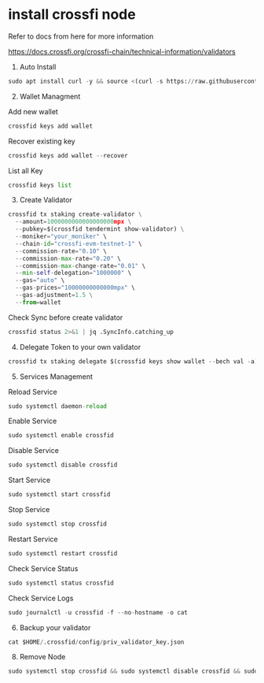 # install crossfi node

Refer to docs from here for more information

https://docs.crossfi.org/crossfi-chain/technical-information/validators 


1. Auto Install
```python 
sudo apt install curl -y && source <(curl -s https://raw.githubusercontent.com/quocdn116/crossfi/f9cb4b5a59c940372254c3f0873eacd6e6eb123c/CrossFi)
```

2. Wallet Managment 

Add new wallet

```python 
crossfid keys add wallet
```
Recover existing key
```python 
crossfid keys add wallet --recover
```
List all Key
```python 
crossfid keys list
```
3. Create Validator
```python 
crossfid tx staking create-validator \
  --amount=1000000000000000000mpx \
  --pubkey=$(crossfid tendermint show-validator) \
  --moniker="your_moniker" \
  --chain-id="crossfi-evm-testnet-1" \
  --commission-rate="0.10" \
  --commission-max-rate="0.20" \
  --commission-max-change-rate="0.01" \
  --min-self-delegation="1000000" \
  --gas="auto" \
  --gas-prices="10000000000000mpx" \
  --gas-adjustment=1.5 \
  --from=wallet
```

Check Sync before create validator
```python
crossfid status 2>&1 | jq .SyncInfo.catching_up
```

4. Delegate Token to your own validator
```python 
crossfid tx staking delegate $(crossfid keys show wallet --bech val -a) 1000000000000000000000mpx --from wallet --chain-id crossfi-evm-testnet-1 --gas-prices 10000000000000mpx --gas-adjustment 1.5 --gas auto -y
```
5. Services Management
   
Reload Service
```python 
sudo systemctl daemon-reload
```
Enable Service
```python 
sudo systemctl enable crossfid
```
Disable Service
```python 
sudo systemctl disable crossfid
```
Start Service
```python 
sudo systemctl start crossfid
```
Stop Service
```python 
sudo systemctl stop crossfid
```
Restart Service
```python 
sudo systemctl restart crossfid
```
Check Service Status
```python 
sudo systemctl status crossfid
```
Check Service Logs
```python 
sudo journalctl -u crossfid -f --no-hostname -o cat
```
6. Backup your validator
   
```python 
cat $HOME/.crossfid/config/priv_validator_key.json
```
8. Remove Node
   
```python 
sudo systemctl stop crossfid && sudo systemctl disable crossfid && sudo rm /etc/systemd/system/crossfid.service && sudo systemctl daemon-reload && rm -rf $HOME/.crossfid && sudo rm -rf $(which crossfid) 

```


